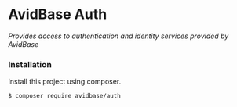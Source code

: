 # AvidBase Auth #
*Provides access to authentication and identity services provided by AvidBase*

### Installation ###
Install this project using composer.

`$ composer require avidbase/auth
`
